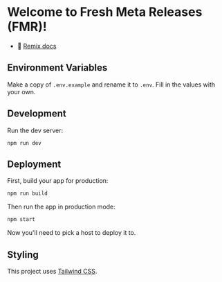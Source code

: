 # Welcome to Fresh Meta Releases (FMR)!

- 📖 [Remix docs](https://remix.run/docs)

## Environment Variables

Make a copy of `.env.example` and rename it to `.env`. Fill in the values with your own.

## Development

Run the dev server:

```shellscript
npm run dev
```

## Deployment

First, build your app for production:

```sh
npm run build
```

Then run the app in production mode:

```sh
npm start
```

Now you'll need to pick a host to deploy it to.

## Styling

This project uses [Tailwind CSS](https://tailwindcss.com/).
